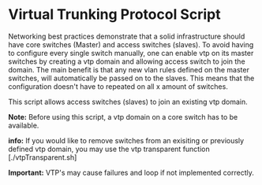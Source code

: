 # Virtual Trunking Protocol Script

Networking best practices demonstrate that a solid infrastructure should have core switches (Master) and access switches (slaves).
To avoid having to configure every single switch manually, one can enable vtp on its master switches by creating a vtp domain and allowing access switch to join the domain.
The main benefit is that any new vlan rules defined on the master switches, will automatically be passed on to the slaves. This means that the configuration doesn't have to repeated on all x amount of switches.

This script allows access switches (slaves) to join an existing vtp domain.

**Note:** Before using this script, a vtp domain on a core switch has to be available.

**info:** If you would like to remove switches from an exisiting or previously defined vtp domain, you may use the vtp transparent function [./vtpTransparent.sh]

**Important:** VTP's may cause failures and loop if not implemented correctly.

